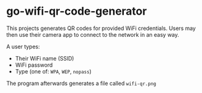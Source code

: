 # go-wifi-qr-code-generator

This projects generates QR codes for provided WiFi credentials. Users may then use their camera app to connect to the network in an easy way.

A user types:

- Their WiFi name (SSID)
- WiFi password
- Type (one of: `WPA`, `WEP`, `nopass`)

The program afterwards generates a file called `wifi-qr.png`

